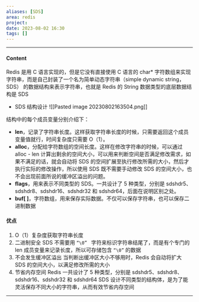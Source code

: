 ```yaml
---
aliases: [SDS]
area: redis
project: 
date: 2023-08-02 16:30
tags: []
---
```

---
#### Content
Redis 是用 C 语言实现的，但是它没有直接使用 C 语言的 char* 字符数组来实现字符串，而是自己封装了一个名为简单动态字符串（simple dynamic string，SDS） 的数据结构来表示字符串，也就是 Redis 的 String 数据类型的底层数据结构是 SDS

- SDS 结构设计
![[Pasted image 20230802163504.png]]

结构中的每个成员变量分别介绍下：
- **len**，记录了字符串长度。这样获取字符串长度的时候，只需要返回这个成员变量值就行，时间复杂度只需要 O（1）。
- **alloc**，分配给字符数组的空间长度。这样在修改字符串的时候，可以通过 alloc - len 计算出剩余的空间大小，可以用来判断空间是否满足修改需求，如果不满足的话，就会自动将 SDS 的空间扩展至执行修改所需的大小，然后才执行实际的修改操作，所以使用 SDS 既不需要手动修改 SDS 的空间大小，也不会出现前面所说的缓冲区溢出的问题。
- **flags**，用来表示不同类型的 SDS。一共设计了 5 种类型，分别是 sdshdr5、sdshdr8、sdshdr16、sdshdr32 和 sdshdr64，后面在说明区别之处。
- **buf[ ]**，字符数组，用来保存实际数据。不仅可以保存字符串，也可以保存二进制数据

#### 优点
1. O（1）复杂度获取字符串长度
2. 二进制安全
    SDS 不需要用 `“\0” ` 字符来标识字符串结尾了，而是有个专门的 len 成员变量来记录长度，所以可存储包含 `“\0”` 的数据
3. 不会发生缓冲区溢出
    当判断出缓冲区大小不够用时，Redis 会自动将扩大 SDS 的空间大小，以满足修改所需的大小
4. 节省内存空间
     Redis 一共设计了 5 种类型，分别是 sdshdr5、sdshdr8、sdshdr16、sdshdr32 和 sdshdr64
     SDS 设计不同类型的结构体，是为了能灵活保存不同大小的字符串，从而有效节省内存空间

---
